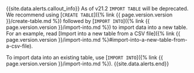 {{site.data.alerts.callout_info}}
As of v21.2 `IMPORT TABLE` will be deprecated. We recommend using [`CREATE TABLE`]({% link {{ page.version.version }}/create-table.md %}) followed by [`IMPORT INTO`]({% link {{ page.version.version }}/import-into.md %}) to import data into a new table. For an example, read [Import into a new table from a CSV file]({% link {{ page.version.version }}/import-into.md %}#import-into-a-new-table-from-a-csv-file).

To import data into an existing table, use [`IMPORT INTO`]({% link {{ page.version.version }}/import-into.md %}).
{{site.data.alerts.end}}

